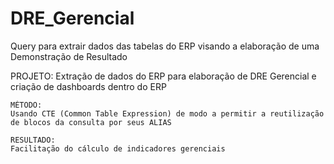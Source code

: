 # DRE_Gerencial
Query para extrair dados das tabelas do ERP visando a elaboração de uma Demonstração de Resultado

 PROJETO: 
    Extração de dados do ERP para elaboração de DRE Gerencial e criação de dashboards dentro do ERP
    
    MÉTODO:
    Usando CTE (Common Table Expression) de modo a permitir a reutilização de blocos da consulta por seus ALIAS

    RESULTADO:
    Facilitação do cálculo de indicadores gerenciais 
